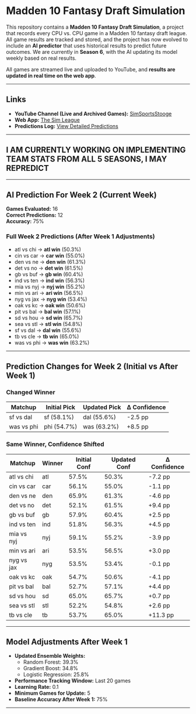 # Madden 10 Fantasy Draft Simulation

This repository contains a **Madden 10 Fantasy Draft Simulation**, a project that records every CPU vs. CPU game in a Madden 10 fantasy draft league. All game results are tracked and stored, and the project has now evolved to include an **AI predictor** that uses historical results to predict future outcomes. We are currently in **Season 6**, with the AI updating its model weekly based on real results.

All games are streamed live and uploaded to YouTube, and **results are updated in real time on the web app**.

---

## Links

- **YouTube Channel (Live and Archived Games):** [SimSportsStooge](https://www.youtube.com/@simsportsstooge/streams)  
- **Web App:** [The Sim League](https://thesimleague.web.app/)  
- **Predictions Log:** [View Detailed Predictions](https://github.com/corbinc1998/Madden10PredictionModel/blob/master/PredictionsLog.md)

---

## I AM CURRENTLY WORKING ON IMPLEMENTING TEAM STATS FROM ALL 5 SEASONS, I MAY REPREDICT

---

## AI Prediction For Week 2 (Current Week)

**Games Evaluated:** 16  
**Correct Predictions:** 12  
**Accuracy:** 75%  

### Full Week 2 Predictions (After Week 1 Adjustments)

- atl vs chi → **atl win** (50.3%)  
- cin vs car → **car win** (55.0%)  
- den vs ne → **den win** (61.3%)  
- det vs no → **det win** (61.5%)  
- gb vs buf → **gb win** (60.4%)  
- ind vs ten → **ind win** (56.3%)  
- mia vs nyj → **nyj win** (55.2%)  
- min vs ari → **ari win** (56.5%)  
- nyg vs jax → **nyg win** (53.4%)  
- oak vs kc → **oak win** (50.6%)  
- pit vs bal → **bal win** (57.1%)  
- sd vs hou → **sd win** (65.7%)  
- sea vs stl → **stl win** (54.8%)  
- sf vs dal → **dal win** (55.6%)  
- tb vs cle → **tb win** (65.0%)  
- was vs phi → **was win** (63.2%)  

---

## Prediction Changes for Week 2 (Initial vs After Week 1)

### Changed Winner
| Matchup | Initial Pick | Updated Pick | Δ Confidence |
|---|---|---|---|
| sf vs dal | sf (58.1%) | dal (55.6%) | -2.5 pp |
| was vs phi | phi (54.7%) | was (63.2%) | +8.5 pp |


### Same Winner, Confidence Shifted
| Matchup | Winner | Initial Conf | Updated Conf | Δ Confidence |
|---|---|---|---|---|
| atl vs chi | atl | 57.5% | 50.3% | -7.2 pp |
| cin vs car | car | 56.1% | 55.0% | -1.1 pp |
| den vs ne | den | 65.9% | 61.3% | -4.6 pp |
| det vs no | det | 52.1% | 61.5% | +9.4 pp |
| gb vs buf | gb | 57.9% | 60.4% | +2.5 pp |
| ind vs ten | ind | 51.8% | 56.3% | +4.5 pp |
| mia vs nyj | nyj | 59.1% | 55.2% | -3.9 pp |
| min vs ari | ari | 53.5% | 56.5% | +3.0 pp |
| nyg vs jax | nyg | 53.5% | 53.4% | -0.1 pp |
| oak vs kc | oak | 54.7% | 50.6% | -4.1 pp |
| pit vs bal | bal | 52.7% | 57.1% | +4.4 pp |
| sd vs hou | sd | 65.0% | 65.7% | +0.7 pp |
| sea vs stl | stl | 52.2% | 54.8% | +2.6 pp |
| tb vs cle | tb | 53.7% | 65.0% | +11.3 pp |



---

## Model Adjustments After Week 1
- **Updated Ensemble Weights:**
  - Random Forest: 39.3%
  - Gradient Boost: 34.8%
  - Logistic Regression: 25.8%
- **Performance Tracking Window:** Last 20 games
- **Learning Rate:** 0.1
- **Minimum Games for Update:** 5
- **Baseline Accuracy After Week 1:** 75%

---

